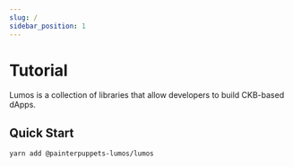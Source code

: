 ```yaml
---
slug: /
sidebar_position: 1
---
```


# Tutorial

Lumos is a collection of libraries that allow developers to build CKB-based dApps.

## Quick Start

```
yarn add @painterpuppets-lumos/lumos
```
